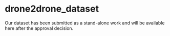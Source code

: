 # drone2drone_dataset





Our dataset has been submitted as a stand-alone work and will be available here after the approval decision.
